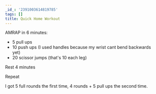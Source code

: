 ```yaml
---
_id_: '2391003614819785'
tags: []
title: Quick Home Workout
---
```


AMRAP in 6 minutes:
 
- 5 pull ups
- 10 push ups (I used handles because my wrist cant bend backwards yet)
- 20 scissor jumps (that's 10 each leg)

Rest 4 minutes

Repeat

I got 5 full rounds the first time, 4 rounds + 5 pull ups the second time.
